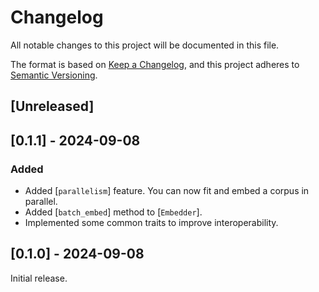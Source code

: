# Changelog

All notable changes to this project will be documented in this file.

The format is based on [Keep a Changelog](https://keepachangelog.com/en/1.1.0/),
and this project adheres to [Semantic Versioning](https://semver.org/spec/v2.0.0.html).

## [Unreleased]

## [0.1.1] - 2024-09-08

### Added

- Added [`parallelism`] feature. You can now fit and embed a corpus in parallel.
- Added [`batch_embed`] method to [`Embedder`]. 
- Implemented some common traits to improve interoperability.

## [0.1.0] - 2024-09-08

Initial release.

